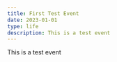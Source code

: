 ```yaml
---
title: First Test Event
date: 2023-01-01
type: life
description: This is a test event
---
```


This is a test event

<!-- Add more details about this event here --> 